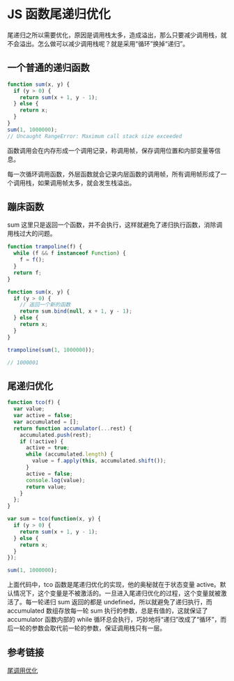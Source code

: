 # JS 函数尾递归优化

尾递归之所以需要优化，原因是调用栈太多，造成溢出，那么只要减少调用栈，就不会溢出。怎么做可以减少调用栈呢？就是采用“循环”换掉“递归”。

## 一个普通的递归函数

```js
function sum(x, y) {
  if (y > 0) {
    return sum(x + 1, y - 1);
  } else {
    return x;
  }
}
sum(1, 1000000);
// Uncaught RangeError: Maximum call stack size exceeded
```

函数调用会在内存形成一个调用记录，称调用帧，保存调用位置和内部变量等信息。

每一次循环调用函数，外层函数就会记录内层函数的调用帧，所有调用帧形成了一个调用栈，如果调用帧太多，就会发生栈溢出。

## 蹦床函数

sum 这里只是返回一个函数，并不会执行，这样就避免了递归执行函数，消除调用栈过大的问题。

```js
function trampoline(f) {
  while (f && f instanceof Function) {
    f = f();
  }
  return f;
}

function sum(x, y) {
  if (y > 0) {
    // 返回一个新的函数
    return sum.bind(null, x + 1, y - 1);
  } else {
    return x;
  }
}

trampoline(sum(1, 1000000));

// 1000001
```

## 尾递归优化

```js
function tco(f) {
  var value;
  var active = false;
  var accumulated = [];
  return function accumulator(...rest) {
    accumulated.push(rest);
    if (!active) {
      active = true;
      while (accumulated.length) {
        value = f.apply(this, accumulated.shift());
      }
      active = false;
      console.log(value);
      return value;
    }
  };
}

var sum = tco(function(x, y) {
  if (y > 0) {
    return sum(x + 1, y - 1);
  } else {
    return x;
  }
});

sum(1, 1000000);
```

上面代码中，tco 函数是尾递归优化的实现，他的奥秘就在于状态变量 active。默认情况下，这个变量是不被激活的。一旦进入尾递归优化的过程，这个变量就被激活了。每一轮递归 sum 返回的都是 undefined，所以就避免了递归执行，而 accumulated 数组存放每一轮 sum 执行的参数，总是有值的，这就保证了 accumulator 函数内部的 while 循环总会执行，巧妙地将“递归”改成了“循环”，而后一轮的参数会取代前一轮的参数，保证调用栈只有一层。

## 参考链接

[尾调用优化](http://es6.ruanyifeng.com/#docs/function#%E5%B0%BE%E8%B0%83%E7%94%A8%E4%BC%98%E5%8C%96)
